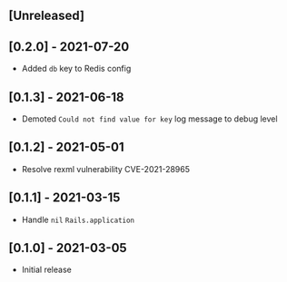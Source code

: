 ## [Unreleased]

## [0.2.0] - 2021-07-20

- Added `db` key to Redis config

## [0.1.3] - 2021-06-18

- Demoted `Could not find value for key` log message to debug level

## [0.1.2] - 2021-05-01

- Resolve rexml vulnerability CVE-2021-28965

## [0.1.1] - 2021-03-15

- Handle `nil` `Rails.application`

## [0.1.0] - 2021-03-05

- Initial release
